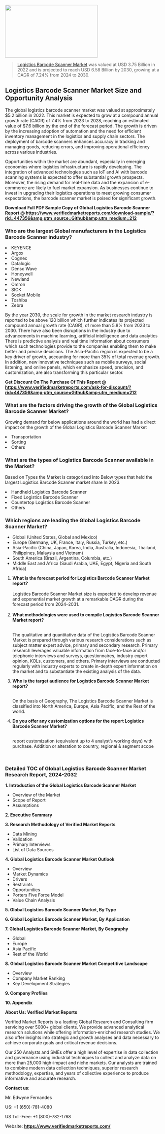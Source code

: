 
<img src="https://ffe5etoiles.com/wp-content/uploads/2024/12/MST1-300x171.png" alt="" width="300" height="171" class="alignnone size-medium wp-image-20088" /><blockquote><p><p><a href="https://www.verifiedmarketreports.com/download-sample/?rid=447356&utm_source=Github&utm_medium=212" target="_blank">Logistics Barcode Scanner Market</a> was valued at USD 3.75 Billion in 2022 and is projected to reach USD 6.58 Billion by 2030, growing at a CAGR of 7.24% from 2024 to 2030.</p></blockquote><p><h2>Logistics Barcode Scanner Market Size and Opportunity Analysis</h2><p>The global logistics barcode scanner market was valued at approximately $5.2 billion in 2022. This market is expected to grow at a compound annual growth rate (CAGR) of 7.4% from 2023 to 2028, reaching an estimated value of $7.6 billion by the end of the forecast period. The growth is driven by the increasing adoption of automation and the need for efficient inventory management in the logistics and supply chain sectors. The deployment of barcode scanners enhances accuracy in tracking and managing goods, reducing errors, and improving operational efficiency across various industries.</p><p>Opportunities within the market are abundant, especially in emerging economies where logistics infrastructure is rapidly developing. The integration of advanced technologies such as IoT and AI with barcode scanning systems is expected to offer substantial growth prospects. Moreover, the rising demand for real-time data and the expansion of e-commerce are likely to fuel market expansion. As businesses continue to invest in upgrading their logistics operations to meet growing consumer expectations, the barcode scanner market is poised for significant growth.</p></p><p class=""><strong>Download Full PDF Sample Copy of Global Logistics Barcode Scanner Report @ <a href="https://www.verifiedmarketreports.com/download-sample/?rid=447356&amp;utm_source=Github&amp;utm_medium=212" target="_blank">https://www.verifiedmarketreports.com/download-sample/?rid=447356&amp;utm_source=Github&amp;utm_medium=212</a></strong></p><h3 id="" class="">Who are the largest Global manufacturers in the Logistics Barcode Scanner industry?</h3><p><li>KEYENCE</li><li> Argox</li><li> Cognex</li><li> Datalogic</li><li> Denso Wave</li><li> Honeywell</li><li> Newland</li><li> Omron</li><li> SICK</li><li> Socket Mobile</li><li> Toshiba</li><li> Zebra</li></p><div class=""><div class="" dir="" data-message-author-role="" data-message-id="" data-message-model-slug=""><div class=""><div class=""><div class=""><div class="" dir="" data-message-author-role="" data-message-id="" data-message-model-slug=""><div class=""><div class=""><p>By the year 2030, the scale for growth in the market research industry is reported to be above 120 billion which further indicates its projected compound annual growth rate (CAGR), of more than 5.8% from 2023 to 2030. There have also been disruptions in the industry due to advancements in machine learning, artificial intelligence and data analytics There is predictive analysis and real time information about consumers which such technologies provide to the companies enabling them to make better and precise decisions. The Asia-Pacific region is expected to be a key driver of growth, accounting for more than 35% of total revenue growth. In addition, new innovative techniques such as mobile surveys, social listening, and online panels, which emphasize speed, precision, and customization, are also transforming this particular sector.</p><p><strong>Get Discount On The Purchase Of This Report @&nbsp; <a href="https://www.verifiedmarketreports.com/ask-for-discount/?rid=447356&amp;utm_source=Github&amp;utm_medium=212" target="_blank">https://www.verifiedmarketreports.com/ask-for-discount/?rid=447356&amp;utm_source=Github&amp;utm_medium=212</a></strong></p></div></div></div></div></div></div></div></div><h3 id="" class="">What are the factors driving the growth of the Global Logistics Barcode Scanner Market?</h3><p id="" class="">Growing demand for below applications around the world has had a direct impact on the growth of the Global Logistics Barcode Scanner Market</p><p id="" class=""><li>Transportation</li><li> Sorting</li><li> Others</li></p><h3 id="" class="">What are the types of Logistics Barcode Scanner available in the Market?</h3><p id="" class="">Based on Types the Market is categorized into Below types that held the largest Logistics Barcode Scanner market share In 2023.</p><p id="" class=""><li>Handheld Logistics Barcode Scanner</li><li> Fixed Logistics Barcode Scanner</li><li> Countertop Logistics Barcode Scanner</li><li> Others</li></p><h3 id="" class="">Which regions are leading the Global Logistics Barcode Scanner Market?</h3><ul><li>Global (United States, Global and Mexico)</li><li>Europe (Germany, UK, France, Italy, Russia, Turkey, etc.)</li><li>Asia-Pacific (China, Japan, Korea, India, Australia, Indonesia, Thailand, Philippines, Malaysia and Vietnam)</li><li>South America (Brazil, Argentina, Columbia, etc.)</li><li>Middle East and Africa (Saudi Arabia, UAE, Egypt, Nigeria and South Africa)</li></ul><p><ol><li><strong>What is the forecast period for Logistics Barcode Scanner Market report?<br /></strong><br /><span data-sheets-root="1" data-sheets-value="{&quot;1&quot;:2,&quot;2&quot;:&quot;XXXX size is expected to develop revenue and exponential market growth at a remarkable CAGR during the forecast period from 2024&ndash;2030.&quot;}" data-sheets-userformat="{&quot;2&quot;:12674,&quot;4&quot;:{&quot;1&quot;:2,&quot;2&quot;:16776960},&quot;10&quot;:2,&quot;11&quot;:0,&quot;15&quot;:&quot;Arial&quot;,&quot;16&quot;:12}">Logistics Barcode Scanner Market size is expected to develop revenue and exponential market growth at a remarkable CAGR during the forecast period from 2024&ndash;2031.</span><br /><br /></li><li><strong>What methodologies were used to compile Logistics Barcode Scanner Market report?<br /><br /></strong><p>The qualitative and quantitative data of the&nbsp;Logistics Barcode Scanner Market is prepared through various research considerations such as subject matter expert advice, primary and secondary research. Primary research leverages valuable information from face-to-face and/or telephonic interviews and surveys, questionnaires, industry expert opinion, KOLs, customers, and others. Primary interviews are conducted regularly with industry experts to create in-depth expert information on the market and to substantiate the existing analysis of the data.&nbsp;</p></li><li><strong>Who is the target audience for Logistics Barcode Scanner Market report?<br /><br /></strong><p>On the basis of Geography, The&nbsp;Logistics Barcode Scanner Market is classified into North America, Europe, Asia Pacific, and the Rest of the world.</p></li><li><strong>Do you offer any customization options for the report Logistics Barcode Scanner Market?<br /><br /></strong><p>report customization (equivalent up to 4 analyst&rsquo;s working days) with purchase. Addition or alteration to country, regional &amp; segment scope</p><p>&nbsp;</p></li></ol></p><h3 id="" class="">Detailed TOC of Global Logistics Barcode Scanner Market Research Report, 2024-2032</h3><p id="" class=""><strong>1. Introduction of the Global Logistics Barcode Scanner Market</strong></p><ul><li>Overview of the Market</li><li>Scope of Report</li><li>Assumptions</li></ul><p id="" class=""><strong>2. Executive Summary</strong></p><p id="" class=""><strong>3. Research Methodology of&nbsp;Verified Market Reports</strong></p><ul><li>Data Mining</li><li>Validation</li><li>Primary Interviews</li><li>List of Data Sources</li></ul><p id="" class=""><strong>4. Global Logistics Barcode Scanner Market Outlook</strong></p><ul><li>Overview</li><li>Market Dynamics</li><li>Drivers</li><li>Restraints</li><li>Opportunities</li><li>Porters Five Force Model</li><li>Value Chain Analysis</li></ul><p id="" class=""><strong>5. Global Logistics Barcode Scanner Market, By&nbsp;Type</strong></p><p id="" class=""><strong>6. Global Logistics Barcode Scanner Market, By Application</strong></p><p id="" class=""><strong>7. Global Logistics Barcode Scanner Market, By Geography</strong></p><ul><li>Global</li><li>Europe</li><li>Asia Pacific</li><li>Rest of the World</li></ul><p id="" class=""><strong>8. Global Logistics Barcode Scanner Market Competitive Landscape</strong></p><ul><li>Overview</li><li>Company Market Ranking</li><li>Key Development Strategies</li></ul><p id="" class=""><strong>9. Company Profiles</strong></p><p id="" class=""><strong>10. Appendix</strong></p><p id="" class=""><strong>About Us: Verified Market Reports</strong></p><p id="" class="">Verified Market Reports is a leading Global Research and Consulting firm servicing over 5000+ global clients. We provide advanced analytical research solutions while offering information-enriched research studies. We also offer insights into strategic and growth analyses and data necessary to achieve corporate goals and critical revenue decisions.</p><p id="" class="">Our 250 Analysts and SMEs offer a high level of expertise in data collection and governance using industrial techniques to collect and analyze data on more than 25,000 high-impact and niche markets. Our analysts are trained to combine modern data collection techniques, superior research methodology, expertise, and years of collective experience to produce informative and accurate research.</p><p id="" class=""><strong>Contact us:</strong></p><p id="" class="">Mr. Edwyne Fernandes</p><p id="" class="">US: +1 (650)-781-4080</p><p id="" class="">US Toll-Free: +1 (800)-782-1768</p><p id="" class="">Website: <a target="" data-test-app-aware-link=""><strong>https://www.verifiedmarketreports.com/</strong></a></p>
